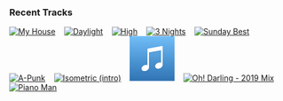 ### Recent Tracks
[<img src='https://lastfm.freetls.fastly.net/i/u/300x300/535ef4ca88254e3acec383a89b16cb71.png' width='16%' height='16%' alt='My House'>](https://www.last.fm/music/flo%2brida/_/my%2bhouse)&nbsp;&nbsp;&nbsp;&nbsp;[<img src='https://lastfm.freetls.fastly.net/i/u/300x300/cb40fb320ee843dbbc1e4eae29ed3bfe.png' width='16%' height='16%' alt='Daylight'>](https://www.last.fm/music/matt%2b%2526%2bkim/_/daylight)&nbsp;&nbsp;&nbsp;&nbsp;[<img src='https://lastfm.freetls.fastly.net/i/u/300x300/7de67e709caf4781c75b50302c9c850e.png' width='16%' height='16%' alt='High'>](https://www.last.fm/music/young%2brising%2bsons/_/high)&nbsp;&nbsp;&nbsp;&nbsp;[<img src='https://lastfm.freetls.fastly.net/i/u/300x300/e89fbf67d3efc102d7b68d76503d87af.png' width='16%' height='16%' alt='3 Nights'>](https://www.last.fm/music/dominic%2bfike/_/3%2bnights)&nbsp;&nbsp;&nbsp;&nbsp;[<img src='https://lastfm.freetls.fastly.net/i/u/300x300/5e4f6cbd598c5d7723e57d079287874a.png' width='16%' height='16%' alt='Sunday Best'>](https://www.last.fm/music/surfaces/_/sunday%2bbest)&nbsp;&nbsp;&nbsp;&nbsp;<br>[<img src='https://lastfm.freetls.fastly.net/i/u/300x300/61fe67ac1045c545a57bfc81da022f91.png' width='16%' height='16%' alt='A-Punk'>](https://www.last.fm/music/vampire%2bweekend/_/a-punk)&nbsp;&nbsp;&nbsp;&nbsp;[<img src='https://lastfm.freetls.fastly.net/i/u/300x300/f69995fd58c2448dc4df3f2b62a0abb1.png' width='16%' height='16%' alt='Isometric (intro)'>](https://www.last.fm/music/madeon/_/isometric%2b%2528intro%2529)&nbsp;&nbsp;&nbsp;&nbsp;[<img src='https://github.com/atfinke/atfinke/blob/master/placeholder.jpeg?raw=true' width='16%' height='16%' alt='Lose My Mind (feat. Mr Gabriel)'>](https://www.last.fm/music/jai%2bwolf/_/lose%2bmy%2bmind%2b%2528feat.%2bmr%2bgabriel%2529)&nbsp;&nbsp;&nbsp;&nbsp;[<img src='https://lastfm.freetls.fastly.net/i/u/300x300/739da047c3b9b536586aeba18f32f7cf.png' width='16%' height='16%' alt='Oh! Darling - 2019 Mix'>](https://www.last.fm/music/the%2bbeatles/_/oh%2521%2bdarling%2b-%2b2019%2bmix)&nbsp;&nbsp;&nbsp;&nbsp;[<img src='https://lastfm.freetls.fastly.net/i/u/300x300/54b37d139a3e4656817f66e794492302.png' width='16%' height='16%' alt='Piano Man'>](https://www.last.fm/music/billy%2bjoel/_/piano%2bman)&nbsp;&nbsp;&nbsp;&nbsp;<br>
